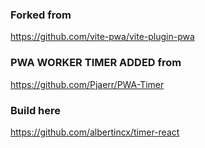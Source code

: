 ### Forked from 
https://github.com/vite-pwa/vite-plugin-pwa

### PWA WORKER TIMER ADDED from
https://github.com/Pjaerr/PWA-Timer

### Build here 
https://github.com/albertincx/timer-react
